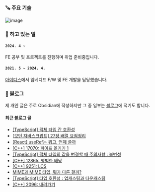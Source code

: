 ### 🪚 주요 기술
![image](https://github.com/user-attachments/assets/6f402edf-4a7d-401a-8c23-643413a2fe50)


### 🔭 하고 있는 일
#### `2024. 4 ~ `

FE 공부 및 프로젝트를 진행하며 취업 준비중입니다.

#### `2021. 5 ~ 2024. 4.`

[아이디스](https://www.idisglobal.com/)에서 임베디드 F/W 및 FE 개발을 담당했습니다.


### 📕 블로그
제 개인 글은 주로 Obsidian에 작성하지만 그 중 일부는 [블로그](https://yerang2.tistory.com/)에 적기도 합니다.

#### 최근 블로그 글
<ul><li><a href='https://yerang2.tistory.com/78' target='_blank'>[TypeScript] 객체 타입 간 호환성</a></li><li><a href='https://yerang2.tistory.com/77' target='_blank'>[모던 자바스크립트] 27장 배열 요점정리</a></li><li><a href='https://yerang2.tistory.com/76' target='_blank'>[React] useRef는 뭐고, 언제 쓸까</a></li><li><a href='https://yerang2.tistory.com/75' target='_blank'>[C++] 17070: 파이프 옮기기 1</a></li><li><a href='https://yerang2.tistory.com/74' target='_blank'>[TypeScript] 객체 타입의 값을 변경할 때 주의사항 : 불변성</a></li><li><a href='https://yerang2.tistory.com/73' target='_blank'>[C++] 12865: 평범한 배낭</a></li><li><a href='https://yerang2.tistory.com/72' target='_blank'>[C++] 9251: LCS</a></li><li><a href='https://yerang2.tistory.com/71' target='_blank'>MIME과 MIME 타입, 뭐가 다른 걸까?</a></li><li><a href='https://yerang2.tistory.com/70' target='_blank'>[TypeScript] 타입 호환성 : 업캐스팅과 다운캐스팅</a></li><li><a href='https://yerang2.tistory.com/69' target='_blank'>[C++] 2096: 내려가기</a></li></ul>